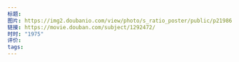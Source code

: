```yaml
---
标题: 
图片: https://img2.doubanio.com/view/photo/s_ratio_poster/public/p2198677761.webp
链接: https://movie.douban.com/subject/1292472/
时时: "1975"
评价: 
tags:
---
```


